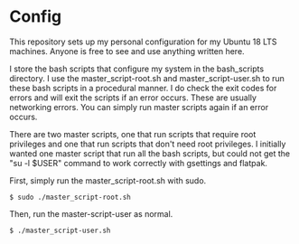 # Config
This repository sets up my personal configuration for my Ubuntu 18 LTS machines. Anyone is free to see and use anything written here.

I store the bash scripts that configure my system in the bash_scripts directory. I use the master_script-root.sh and master_script-user.sh to run these bash scripts in a procedural manner. I do check the exit codes for errors and will exit the scripts if an error occurs. These are usually networking errors. You can simply run master scripts again if an error occurs.

There are two master scripts, one that run scripts that require root privileges and one that run scripts that don't need root privileges. I initially wanted one master script that run all the bash scripts, but could not get the "su -l $USER" command to work correctly with gsettings and flatpak.

First, simply run the master_script-root.sh with sudo.
```
$ sudo ./master_script-root.sh
```
Then, run the master-script-user as normal.

```
$ ./master_script-user.sh
```